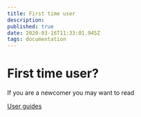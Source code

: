 ```yaml
---
title: First time user
description: 
published: true
date: 2020-03-16T11:33:01.945Z
tags: documentation
---
```


# First time user?

If you are a newcomer you may want to read

[User guides](https://wiki.openmandriva.org/t/user-guide?sort=title)
